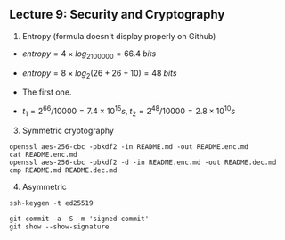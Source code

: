 ## Lecture 9: Security and Cryptography

1. Entropy (formula doesn't display properly on Github)

- $entropy=4\times log_2100000=66.4 \; bits$

- $entropy=8\times log_2(26+26+10)=48 \; bits$

- The first one.

- $t_1=2^{66}/10000=7.4\times10^{15}s, \; t_2=2^{48}/10000=2.8\times10^{10}s$

3. Symmetric cryptography

```shell
openssl aes-256-cbc -pbkdf2 -in README.md -out README.enc.md
cat README.enc.md
openssl aes-256-cbc -pbkdf2 -d -in README.enc.md -out README.dec.md
cmp README.md README.dec.md
```

4. Asymmetric

```shell
ssh-keygen -t ed25519

git commit -a -S -m 'signed commit'
git show --show-signature
```



